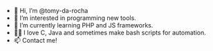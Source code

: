 - 👋 Hi, I’m @tomy-da-rocha
- 👀 I’m interested in programming new tools.
- 🌱 I’m currently learning PHP and JS frameworks.
- 🐱‍💻 I love C, Java and sometimes make bash scripts for automation.
- 📫 Contact me!
